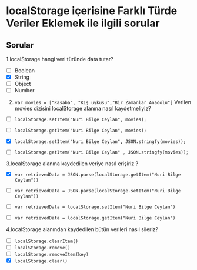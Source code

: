 # localStorage içerisine Farklı Türde Veriler Eklemek ile ilgili sorular
## Sorular

1.localStorage hangi veri türünde data tutar?

- [ ] Boolean
- [x] String
- [ ] Object
- [ ] Number

2. `var movies = ["Kasaba", "Kış uykusu","Bir Zamanlar Anadolu"]` Verilen movies dizisini localStorage alanına nasıl kaydetmeliyiz?


- [ ] ```localStorage.setItem("Nuri Bilge Ceylan", movies);```

- [ ] ```localStorage.getItem("Nuri Bilge Ceylan", movies); ```

- [x] ```localStorage.setItem("Nuri Bilge Ceylan", JSON.stringfy(movies)); ```

- [ ] ```localStorage.getItem("Nuri Bilge Ceylan" , JSON.stringfy(movies));```

3.localStorage alanına kaydedilen veriye nasıl erişiriz ?

- [x] ```var retrievedData = JSON.parse(localStorage.getItem("Nuri Bilge Ceylan"))```

- [ ] ```var retrievedData = JSON.parse(localStorage.setItem("Nuri Bilge Ceylan"))```

- [ ] ```var retrievedData = localStorage.setItem("Nuri Bilge Ceylan")```
- [ ] ```var retrievedData = localStorage.getItem("Nuri Bilge Ceylan")```

4.localStorage alanından kaydedilen bütün verileri nasıl sileriz?

- [ ] `localStorage.clearItem()`
- [ ] `localStorage.remove()`
- [ ] `localStorage.removeItem(key)`
- [x] `localStorage.clear()`
